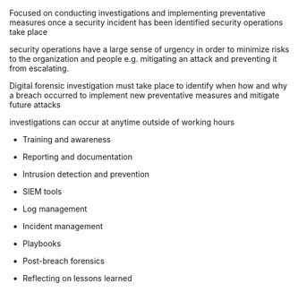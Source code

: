 Focused on conducting investigations and implementing preventative measures
once a security incident has been identified security operations take place

security operations have a large sense of urgency in order to minimize risks to the organization and people e.g. mitigating an attack and preventing it from escalating. 

Digital forensic investigation must take place to identify when how and why a breach occurred to implement new preventative measures and mitigate future attacks 

investigations can occur at anytime outside of working hours

- Training and awareness
    
- Reporting and documentation
    
- Intrusion detection and prevention
    
- SIEM tools   
    
- Log management
    
- Incident management
    
- Playbooks
    
- Post-breach forensics
    
- Reflecting on lessons learned